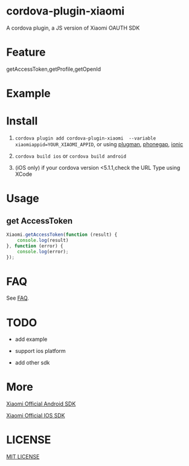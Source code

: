 # cordova-plugin-xiaomi

A cordova plugin, a JS version of Xiaomi OAUTH SDK

# Feature

getAccessToken,getProfile,getOpenId

# Example



# Install

1. ```cordova plugin add cordova-plugin-xiaomi  --variable xiaomiappid=YOUR_XIAOMI_APPID```, or using [plugman](https://npmjs.org/package/plugman), [phonegap](https://npmjs.org/package/phonegap), [ionic](http://ionicframework.com/)

2. ```cordova build ios``` or ```cordova build android```

3. (iOS only) if your cordova version <5.1.1,check the URL Type using XCode

# Usage

## get AccessToken
```Javascript
Xiaomi.getAccessToken(function (result) {
    console.log(result)
}, function (error) {
    console.log(error);
});
```


# FAQ

See [FAQ](https://github.com/xu-li/cordova-plugin-wechat/wiki/FAQ).

# TODO

+ add example

+ support ios platform

+ add other sdk

# More

[Xiaomi Official Android SDK](https://github.com/xiaomipassport/oauth-Android-sdk)

[Xiaomi Official IOS SDK](https://github.com/xiaomipassport/oauth-iOS-sdk)

# LICENSE

[MIT LICENSE](http://opensource.org/licenses/MIT)
